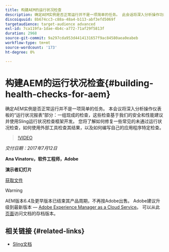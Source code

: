 ```yaml
---
title: 构建AEM的运行状况检查
description: 确定AEM实例是否正常运行并不是一项简单的任务。 此会话将深入分析操作功能板的“运行状况报表”部分。
discoiquuid: 8b674cc3-c88a-48a4-b113-abf3efd5069f
targetaudience: target-audience advanced
exl-id: 7ca119fa-1dae-4b4c-a772-71af29f5813f
duration: 2968
source-git-commit: 9a297cda953d4414131657f9ac84580aea0eabeb
workflow-type: tm+mt
source-wordcount: '173'
ht-degree: 0%

---
```


# 构建AEM的运行状况检查{#building-health-checks-for-aem}

确定AEM实例是否正常运行并不是一项简单的任务。 本会议将深入分析操作仪表板的“运行状况报表”部分：一组现成的检查，这些检查基于我们的安全和性能建议并使用Sling运行状况检查框架开发。 您将了解如何修复一些常见的未通过运行状况检查，如何使用外部工具检查其结果，以及如何编写自己的应用程序特定检查。

>[!VIDEO](https://video.tv.adobe.com/v/19026/?quality=9)

*交付日期：2017年7月12日*

**Ana Vinatoru，软件工程师，Adobe**

**演示者幻灯片**

[获取文件](assets/aem-gems-health-checks-for-aem.pdf)

>[!WARNING]
>
>AEM版本6.4及更早版本已结束其产品周期，不再按Adobe出售。  Adobe建议升级到最新版本 — [Adobe Experience Manager as a Cloud Service](https://experienceleague.adobe.com/docs/experience-manager-cloud-service.html)。  可以从此[页面](https://experienceleague.adobe.com/docs/experience-manager-release-information/aem-release-updates/previous-updates/aem-previous-versions.html)访问文档的存档版本。

## 相关链接 {#related-links}

* [Sling文档](https://sling.apache.org/documentation/bundles/sling-health-check-tool.html)
